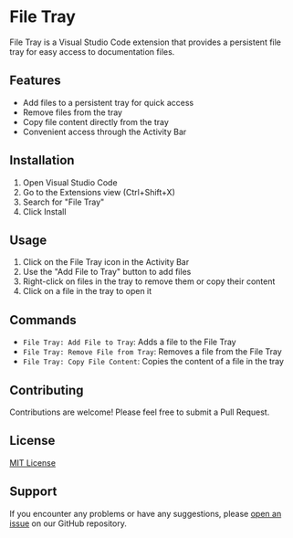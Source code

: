 # File Tray

File Tray is a Visual Studio Code extension that provides a persistent file tray for easy access to documentation files.

## Features

- Add files to a persistent tray for quick access
- Remove files from the tray
- Copy file content directly from the tray
- Convenient access through the Activity Bar

## Installation

1. Open Visual Studio Code
2. Go to the Extensions view (Ctrl+Shift+X)
3. Search for "File Tray"
4. Click Install

## Usage

1. Click on the File Tray icon in the Activity Bar
2. Use the "Add File to Tray" button to add files
3. Right-click on files in the tray to remove them or copy their content
4. Click on a file in the tray to open it

## Commands

- `File Tray: Add File to Tray`: Adds a file to the File Tray
- `File Tray: Remove File from Tray`: Removes a file from the File Tray
- `File Tray: Copy File Content`: Copies the content of a file in the tray

## Contributing

Contributions are welcome! Please feel free to submit a Pull Request.

## License

[MIT License](LICENSE)

## Support

If you encounter any problems or have any suggestions, please [open an issue](https://github.com/chris-mcmaster/file-tray/issues) on our GitHub repository.
